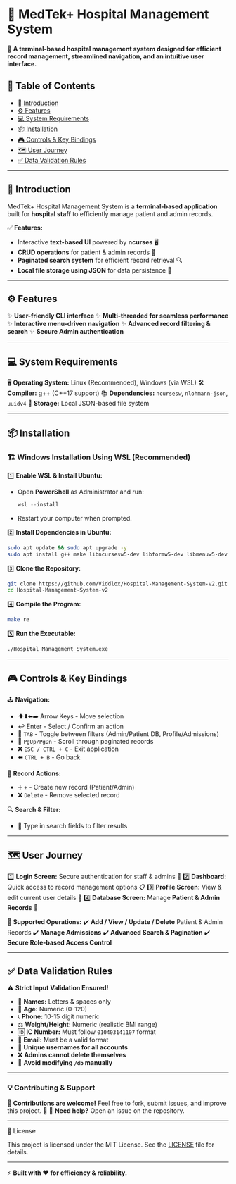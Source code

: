 # 🏥 MedTek+ Hospital Management System

🚀 **A terminal-based hospital management system designed for efficient record management, streamlined navigation, and an intuitive user interface.**

## 📖 Table of Contents
- [📌 Introduction](#-introduction)
- [⚙️ Features](#-features)
- [💻 System Requirements](#-system-requirements)
- [📦 Installation](#-installation)
- [🎮 Controls & Key Bindings](#-controls--key-bindings)
- [🗺️ User Journey](#-user-journey)
- [✅ Data Validation Rules](#-data-validation-rules)

---

## 📌 Introduction
MedTek+ Hospital Management System is a **terminal-based application** built for **hospital staff** to efficiently manage patient and admin records. 

✅ **Features:** 
- Interactive **text-based UI** powered by **ncurses** 🖥️
- **CRUD operations** for patient & admin records 📝
- **Paginated search system** for efficient record retrieval 🔍
- **Local file storage using JSON** for data persistence 📁

---

## ⚙️ Features
✨ **User-friendly CLI interface**
✨ **Multi-threaded for seamless performance**
✨ **Interactive menu-driven navigation**
✨ **Advanced record filtering & search**
✨ **Secure Admin authentication**

---

## 💻 System Requirements
🖥️ **Operating System:** Linux (Recommended), Windows (via WSL)
🛠️ **Compiler:** g++ (C++17 support)
📚 **Dependencies:** `ncursesw`, `nlohmann-json`, `uuidv4`
💾 **Storage:** Local JSON-based file system

---

## 📦 Installation
### 🏗️ **Windows Installation Using WSL (Recommended)**
1️⃣ **Enable WSL & Install Ubuntu:**
   - Open **PowerShell** as Administrator and run:
     ```powershell
     wsl --install
     ```
   - Restart your computer when prompted.

2️⃣ **Install Dependencies in Ubuntu:**
   ```bash
   sudo apt update && sudo apt upgrade -y
   sudo apt install g++ make libncursesw5-dev libformw5-dev libmenuw5-dev uuid-dev
   ```

3️⃣ **Clone the Repository:**
   ```bash
   git clone https://github.com/Viddlox/Hospital-Management-System-v2.git
   cd Hospital-Management-System-v2
   ```

4️⃣ **Compile the Program:**
   ```bash
   make re
   ```

5️⃣ **Run the Executable:**
   ```bash
   ./Hospital_Management_System.exe
   ```

---

## 🎮 Controls & Key Bindings
🕹️ **Navigation:**
- ⬆️⬇️⬅️➡️ Arrow Keys - Move selection
- ↩️ Enter - Select / Confirm an action
- 🔄 `TAB` - Toggle between filters (Admin/Patient DB, Profile/Admissions)
- 📜 `PgUp/PgDn` - Scroll through paginated records
- ❌ `ESC / CTRL + C` - Exit application
- ⬅️ `CTRL + B` - Go back

📝 **Record Actions:**
- ➕ `+` - Create new record (Patient/Admin)
- ❌ `Delete` - Remove selected record

🔍 **Search & Filter:**
- 🔎 Type in search fields to filter results

---

## 🗺️ User Journey
1️⃣ **Login Screen:** Secure authentication for staff & admins 🔐
2️⃣ **Dashboard:** Quick access to record management options 📋
3️⃣ **Profile Screen:** View & edit current user details 👤
4️⃣ **Database Screen:** Manage **Patient & Admin Records** 📑

🎯 **Supported Operations:**
✔️ **Add / View / Update / Delete** Patient & Admin Records
✔️ **Manage Admissions**
✔️ **Advanced Search & Pagination**
✔️ **Secure Role-based Access Control**

---

## ✅ Data Validation Rules
⚠️ **Strict Input Validation Ensured!**
- 📌 **Names:** Letters & spaces only
- 📅 **Age:** Numeric (0-120)
- 📞 **Phone:** 10-15 digit numeric
- ⚖️ **Weight/Height:** Numeric (realistic BMI range)
- 🆔 **IC Number:** Must follow `010403141107` format
- 📧 **Email:** Must be a valid format
- 🔐 **Unique usernames for all accounts**
- ❌ **Admins cannot delete themselves**
- 🚫 **Avoid modifying `/db` manually**

---

### 💡 **Contributing & Support**
👥 **Contributions are welcome!** Feel free to fork, submit issues, and improve this project. 🚀
📩 **Need help?** Open an issue on the repository.

---

📝 License

This project is licensed under the MIT License. See the [LICENSE](LICENSE) file for details.

---

⚡ **Built with ❤️ for efficiency & reliability.**

